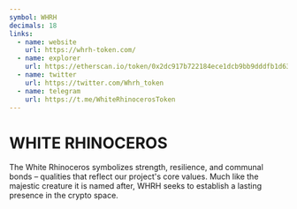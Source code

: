 ```yaml
---
symbol: WHRH
decimals: 18
links:
  - name: website
    url: https://whrh-token.com/
  - name: explorer
    url: https://etherscan.io/token/0x2dc917b722184ece1dcb9bb9dddfb1d63ccd25eb
  - name: twitter
    url: https://twitter.com/Whrh_token
  - name: telegram
    url: https://t.me/WhiteRhinocerosToken
---
```


# WHITE RHINOCEROS

The White Rhinoceros symbolizes strength, resilience, and communal bonds – qualities that reflect our project's core values. Much like the majestic creature it is named after, WHRH seeks to establish a lasting presence in the crypto space.
